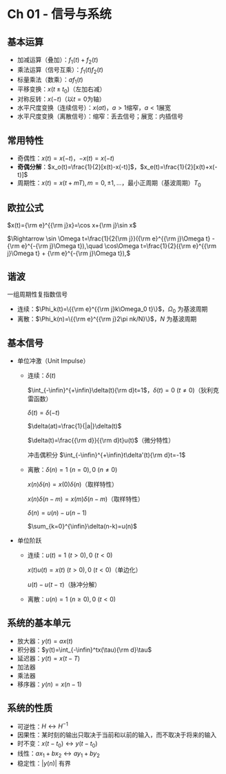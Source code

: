 # Ch 01 - 信号与系统

## 基本运算

- 加减运算（叠加）：$f_1(t)+f_2(t)$
- 乘法运算（信号互乘）：$f_1(t)f_2(t)$
- 标量乘法（数乘）：$af_1(t)$
- 平移变换：$x(t \pm t_0)$（左加右减）
- 对称反转：$x(-t)$（以$t=0$为轴）
- 水平尺度变换（连续信号）：$x(at)$，$a>1$缩窄，$a<1$展宽
- 水平尺度变换（离散信号）：缩窄：丢去信号；展宽：内插信号

## 常用特性

- 奇偶性：$x(t)=x(-t)$，$-x(t)=x(-t)$
- **奇偶分解**：$x_o(t)=\frac{1}{2}[x(t)-x(-t)]$，$x_e(t)=\frac{1}{2}[x(t)+x(-t)]$
- 周期性：$x(t)=x(t+mT),m=0,\pm 1,...$，最小正周期（基波周期）$T_0$

## 欧拉公式

$x(t)={\rm e}^{{\rm j}x}=\cos x+{\rm j}\sin x$

$\Rightarrow \sin \Omega t=\frac{1}{2{\rm j}}({\rm e}^{{\rm j}\Omega t} - {\rm e}^{-{\rm j}\Omega t}),\quad \cos\Omega t=\frac{1}{2}({\rm e}^{{\rm j}\Omega t} + {\rm e}^{-{\rm j}\Omega t}),$

## 谐波

一组周期性复指数信号

- 连续：$\Phi_k(t)=\{{\rm e}^{{\rm j}k\Omega_0 t}\}$，$\Omega_0$ 为基波周期
- 离散：$\Phi_k(n)=\{{\rm e}^{{\rm j}2\pi nk/N}\}$，$N$ 为基波周期

## 基本信号

- 单位冲激（Unit Impulse）

  - 连续：$\delta(t)$

    $\int_{-\infin}^{+\infin}\delta(t){\rm d}t=1$，$\delta(t)=0~(t\neq 0)$（狄利克雷函数）

    $\delta(t)=\delta(-t)$

    $\delta(at)=\frac{1}{|a|}\delta(t)$

    $\delta(t)=\frac{{\rm d}}{{\rm d}t}u(t)$（微分特性）

    冲击偶积分 $\int_{-\infin}^{+\infin}t\delta'(t){\rm d}t=-1$

  - 离散：$\delta(n)=1~(n=0), 0~(n\ne0)$

    $x(n)\delta(n)=x(0)\delta(n)$（取样特性）

    $x(n)\delta(n-m)=x(m)\delta(n-m)$（取样特性）

    $\delta(n)=u(n)-u(n-1)$

    $\sum_{k=0}^{\infin}\delta(n-k)=u(n)$

- 单位阶跃

  - 连续：$u(t)=1~(t>0),0~(t<0)$

    $x(t)u(t)=x(t)~(t>0),0~(t<0)$（单边化）

    $u(t)-u(t-\tau)$（脉冲分解）

  - 离散：$u(n)=1~(n\ge 0),0~(t<0)$

## 系统的基本单元

- 放大器：$y(t)=ax(t)$
- 积分器：$y(t)=\int_{-\infin}^tx(\tau){\rm d}\tau$
- 延迟器：$y(t)=x(t-T)$
- 加法器
- 乘法器
- 移序器：$y(n)=x(n-1)$

## 系统的性质

- 可逆性：$H \leftrightarrow H^{-1}$
- 因果性：某时刻的输出只取决于当前和以前的输入，而不取决于将来的输入
- 时不变：$x(t-t_0) \leftrightarrow y(t-t_0)$
- 线性：$ax_1+bx_2 \leftrightarrow ay_1+by_2$
- 稳定性：$|y(n)|$ 有界